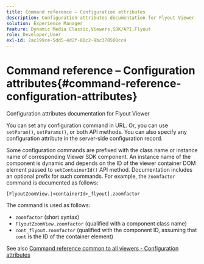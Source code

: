 ```yaml
---
title: Command reference – Configuration attributes
description: Configuration attributes documentation for Flyout Viewer
solution: Experience Manager
feature: Dynamic Media Classic,Viewers,SDK/API,Flyout
role: Developer,User
exl-id: 2ac199ce-5dd5-4d2f-80c2-9bc370500cc4
---
```

# Command reference – Configuration attributes{#command-reference-configuration-attributes}

Configuration attributes documentation for Flyout Viewer

You can set any configuration command in URL. Or, you can use `setParam()`, `setParams()`, or both API methods. You can also specify any configuration attribute in the server-side configuration record.

Some configuration commands are prefixed with the class name or instance name of corresponding Viewer SDK component. An instance name of the component is dynamic and depends on the ID of the viewer container DOM element passed to `setContainerId()` API method. Documentation includes an optional prefix for such commands. For example, the `zoomfactor` command is documented as follows:

`[FlyoutZoomView.|<containerId>_flyout].zoomfactor`

The command is used as follows:

* `zoomfactor` (short syntax) 
* `FlyoutZoomView.zoomfactor` (qualified with a component class name) 
* `cont_flyout.zoomfactor` (qualified with the component ID, assuming that `cont` is the ID of the container element)

See also [Command reference common to all viewers - Configuration attributes](../../../r-html5-viewer-20-cmdref-configattrib/r-html5-viewer-20-cmdref-configattrib.md#concept-850e0f2c49b949deb7cfbfd330d329bd)
